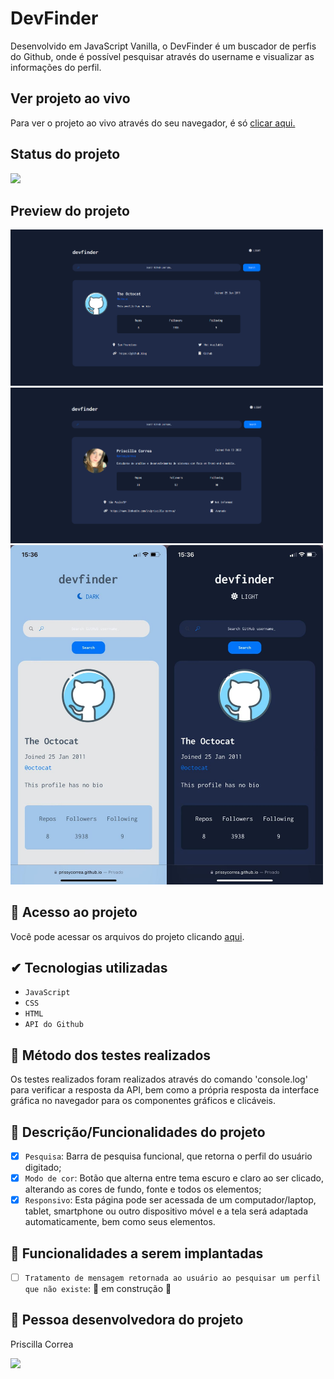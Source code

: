 # DevFinder

Desenvolvido em JavaScript Vanilla, o DevFinder é um buscador de perfis do Github, onde é possível pesquisar através do username e visualizar as informações do perfil.

## Ver projeto ao vivo
Para ver o projeto ao vivo através do seu navegador, é só [clicar aqui.](https://prissycorrea.github.io/devfinder/)

## Status do projeto
<img src="http://img.shields.io/static/v1?label=STATUS&message=CONCLUIDO&color=GREEN&style=for-the-badge"/>

## Preview do projeto
<img src="https://github.com/prissycorrea/devfinder/blob/main/assets/img/darkmode.PNG?raw=true" width="500">
<img src="https://github.com/prissycorrea/devfinder/blob/main/assets/img/returnuser.PNG?raw=true" width="500">
<img src="https://github.com/prissycorrea/devfinder/blob/main/assets/img/mobilelight.jpg?raw=true" width="250"><img src="https://github.com/prissycorrea/devfinder/blob/main/assets/img/mobiledark.jpg?raw=true" width="250">

## 📁 Acesso ao projeto
Você pode acessar os arquivos do projeto clicando [aqui](https://github.com/prissycorrea/devfinder).

## ✔ Tecnologias utilizadas
- ``JavaScript``
- ``CSS``
- ``HTML``
- ``API do Github``

## 🧯 Método dos testes realizados
Os testes realizados foram realizados através do comando 'console.log' para verificar a resposta da API, bem como a própria resposta da interface gráfica no navegador para os componentes gráficos e clicáveis.

## 🔨 Descrição/Funcionalidades do projeto
  - [x] `Pesquisa`: Barra de pesquisa funcional, que retorna o perfil do usuário digitado;
  - [x] `Modo de cor`: Botão que alterna entre tema escuro e claro ao ser clicado, alterando as cores de fundo, fonte e todos os elementos;
  - [x] `Responsivo`: Esta página pode ser acessada de um computador/laptop, tablet, smartphone ou outro dispositivo móvel e a tela será adaptada automaticamente, bem como seus elementos.

## 🔨 Funcionalidades a serem implantadas
  - [ ] `Tratamento de mensagem retornada ao usuário ao pesquisar um perfil que não existe`: :construction: em construção :construction:

## 🖖 Pessoa desenvolvedora do projeto
Priscilla Correa

[<img src="https://cdn.jsdelivr.net/gh/devicons/devicon/icons/linkedin/linkedin-original.svg" width=30px>](https://www.linkedin.com/in/priscilla-correa/)

